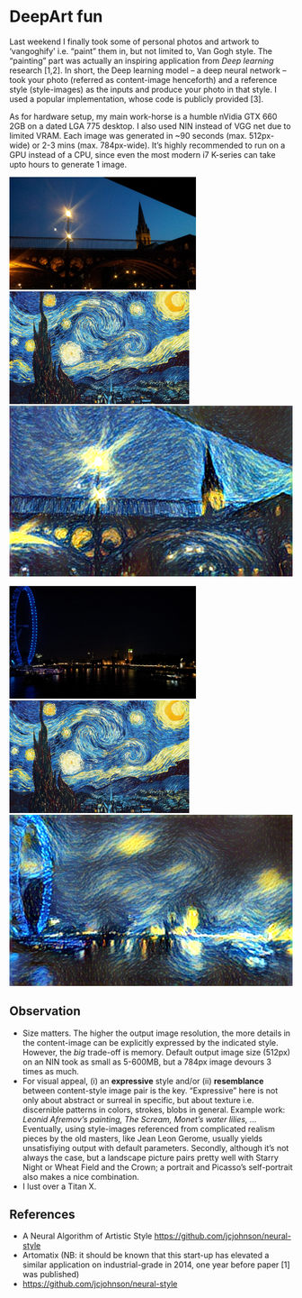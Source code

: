 # DeepArt fun
Last weekend I finally took some of personal photos and artwork to ‘vangoghify’ i.e. “paint” them in, but not limited to, Van Gogh style. The “painting” part was actually an inspiring application from *Deep learning* research [1,2]. In short, the Deep learning model – a deep neural network – took your photo (referred as content-image henceforth) and a reference style (style-images) as the inputs and produce your photo in that style. I used a popular implementation, whose code is publicly provided [3]. 

As for hardware setup, my main work-horse is a humble nVidia GTX 660 2GB on a dated LGA 775 desktop. I also used NIN instead of VGG net due to limited VRAM. Each image was generated in ~90 seconds (max. 512px-wide) or 2-3 mins (max. 784px-wide). It’s highly recommended to run on a GPU instead of a CPU, since even the most modern i7 K-series can take upto hours to generate 1 image. 

<img src="content-imgs/exe_quay.jpg" height="200"> <img src="style-imgs/starry_night.jpg" height="200">
<img src="visually-appealing/exe_quay-starrynight.png
" width="655">

<img src="content-imgs/london.jpg" height="200"> <img src="style-imgs/starry_night.jpg" height="200"> 
<img src="visually-appealing/london-starry.png" width="655">

## Observation
* Size matters. The higher the output image resolution, the more details in the content-image can be explicitly expressed by the indicated style. However, the *big* trade-off is memory. Default output image size (512px) on an NIN took as small as 5-600MB, but a 784px image devours 3 times as much. 
* For visual appeal, (i) an **expressive** style and/or (ii) **resemblance** between content-style image pair is the key. “Expressive” here is not only about abstract or surreal in specific, but about texture i.e. discernible patterns in colors, strokes, blobs in general. Example work: *Leonid Afremov’s painting, The Scream, Monet’s water lilies, …* Eventually, using style-images referenced from complicated realism pieces by the old masters, like Jean Leon Gerome, usually  yields unsatisfiying output with default parameters. Secondly, although it’s not always the case, but a landscape picture pairs pretty well with Starry Night or Wheat Field and the Crown; a portrait and Picasso’s self-portrait also makes a nice combination. 
* I lust over a Titan X.

## References
* A Neural Algorithm of Artistic Style https://github.com/jcjohnson/neural-style 
* Artomatix (NB: it should be known that this start-up has elevated a similar application on industrial-grade in 2014, one year before paper [1] was published)
* https://github.com/jcjohnson/neural-style

